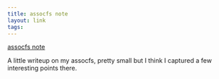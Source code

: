 ```yaml
--- 
title: assocfs note
layout: link
tags: 
---
```

[assocfs note](http://forum.osdev.org/viewtopic.php?f=15&t=24417#p199467)

A little writeup on my assocfs, pretty small but I think I captured a few
interesting points there.
